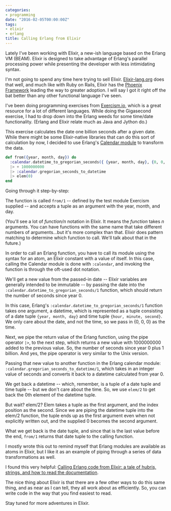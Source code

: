 ```yaml
---
categories:
- programming
date: "2016-02-05T00:00:00Z"
tags:
- elixir
- erlang
title: Calling Erlang from Elixir
---
```


Lately I've been working with Elixir, a new-ish language based on the Erlang VM (BEAM). Elixir is designed to take advantage of Erlang's parallel processing power while presenting the developer with less intimidating syntax.

I'm not going to spend any time here trying to sell Elixir. [Elixir-lang.org](http://elixir-lang.org/) does that well, and much like with Ruby on Rails, Elixir has the [Phoenix Framework](http://www.phoenixframework.org/) leading the way to greater adoption. I will say I got it right off the bat better than any other functional language I've seen.

I've been doing programming exercises from [Exercism.io](http://exercism.io/), which is a great resource for a lot of different languages. While doing the Gigasecond exercise, I had to drop down into the Erlang weeds for some time/date functionality. (Erlang and Elixir relate much as Java and Jython do.)

This exercise calculates the date one billion seconds after a given date. While there might be some Elixir-native libraries that can do this sort of calculation by now, I decided to use Erlang's [Calendar module](http://erlang.org/doc/man/calendar.html) to transform the data.

```elixir
def from({year, month, day}) do
  :calendar.datetime_to_gregorian_seconds({ {year, month, day}, {0, 0, 0} })
  |> + 1000000000
  |> :calendar.gregorian_seconds_to_datetime
  |> elem(0)
end
```

Going through it step-by-step:

The function is called `from/1` -- defined by the test module Exercism supplied -- and accepts a tuple as an argument with the year, month, and day.

(You'll see a lot of *function/n* notation in Elixir. It means the *function* takes *n* arguments. You can have functions with the same name that take different numbers of arguments...but it's more complex than that. Elixir does pattern matching to determine which function to call. We'll talk about that in the future.)

In order to call an Erlang function, you have to call its module using the syntax for an atom, an Elixir constant with a value of itself. In this case, calling the Calendar module is done with `:calendar`, and invoking the function is through the oft-used dot notation.

We'll get a new value from the passed-in date -- Elixir variables are generally intended to be immutable -- by passing the date into the `:calendar.datetime_to_gregorian_seconds/1` function, which should return the number of seconds since year 0.

In this case, Erlang's `:calendar.datetime_to_gregorian_seconds/1` function takes one argument, a datetime, which is represented as a tuple consisting of a date tuple `{year, month, day}` and time tuple `{hour, minute, second}`. We only care about the date, and not the time, so we pass in {0, 0, 0} as the time.

Next, we pipe the return value of the Erlang function, using the pipe operator `|>`, to the next step, which returns a new value with 1000000000 added to the previous value. So, the number of seconds since year 0 plus 1 billion. And yes, the pipe operator is very similar to the Unix version.

Passing that new value to another function in the Erlang calendar module: `:calendar.gregorian_seconds_to_datetime/1`, which takes in an integer value of seconds and converts it back to a datetime calculated from year 0.

We get back a datetime -- which, remember, is a tuple of a date tuple and time tuple -- but we don't care about the time. So, we use `elem/2` to get back the 0th element of the datetime tuple.

But wait? elem/2? Elem takes a tuple as the first argument, and the index position as the second. Since we are piping the datetime tuple into the elem/2 function, the tuple ends up as the first argument even when not explicitly written out, and the supplied 0 becomes the second argument.

What we get back is the date tuple, and since that is the last value before the end, `from/1` returns that date tuple to the calling function.

I mostly wrote this out to remind myself that Erlang modules are available as atoms in Elixir, but I like it as an example of piping through a series of data transformations as well.

I found this very helpful: [Calling Erlang code from Elixir: a tale of hubris, strings, and how to read the documentation](http://nickcanzoneri.com/elixir/erlang/2015/08/03/calling-erlang-code-from-elixir.html).

The nice thing about Elixir is that there are a few other ways to do this same thing, and as near as I can tell, they all work about as efficiently. So, you can write code in the way that you find easiest to read.

Stay tuned for more adventures in Elixir.
